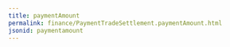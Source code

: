 ```yaml
---
title: paymentAmount
permalink: finance/PaymentTradeSettlement.paymentAmount.html
jsonid: paymentamount
---
```

